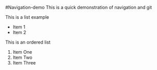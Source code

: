 #Navigation-demo
This is a quick demonstration of navigation and git

This is a list example
* Item 1
* Item 2

This is an ordered list

1. Item One
2. Item Two
3. Item Three
